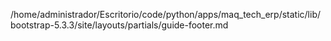 /home/administrador/Escritorio/code/python/apps/maq_tech_erp/static/lib/bootstrap-5.3.3/site/layouts/partials/guide-footer.md